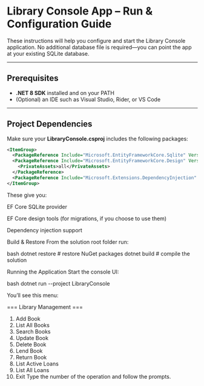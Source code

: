 # Library Console App – Run & Configuration Guide

These instructions will help you configure and start the Library Console application. No additional database file is required—you can point the app at your existing SQLite database.

---

## Prerequisites

- **.NET 8 SDK** installed and on your PATH  
- (Optional) an IDE such as Visual Studio, Rider, or VS Code  

---

## Project Dependencies

Make sure your **LibraryConsole.csproj** includes the following packages:

```xml
<ItemGroup>
  <PackageReference Include="Microsoft.EntityFrameworkCore.Sqlite" Version="8.0.0" />
  <PackageReference Include="Microsoft.EntityFrameworkCore.Design" Version="8.0.0">
    <PrivateAssets>all</PrivateAssets>
  </PackageReference>
  <PackageReference Include="Microsoft.Extensions.DependencyInjection" Version="8.0.0" />
</ItemGroup>
```
These give you:

EF Core SQLite provider

EF Core design tools (for migrations, if you choose to use them)

Dependency injection support

Build & Restore
From the solution root folder run:

bash
dotnet restore    # restore NuGet packages
dotnet build      # compile the solution

Running the Application
Start the console UI:

bash
dotnet run --project LibraryConsole

You’ll see this menu:

=== Library Management ===
1. Add Book
2. List All Books
3. Search Books
4. Update Book
5. Delete Book
6. Lend Book
7. Return Book
8. List Active Loans
9. List All Loans
0. Exit
Type the number of the operation and follow the prompts.
